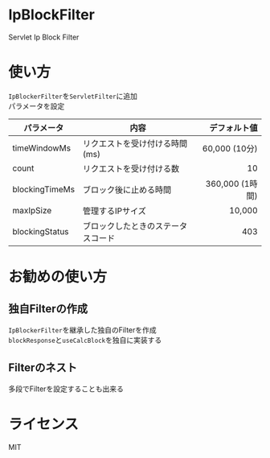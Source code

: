 # IpBlockFilter
Servlet Ip Block Filter 

# 使い方

`IpBlockerFilter`を`ServletFilter`に追加  
パラメータを設定  


| パラメータ     | 内容                        | デフォルト値  |
|--------------|-----------------------------|------------:|  
| timeWindowMs | リクエストを受け付ける時間(ms)  | 60,000 (10分) |  
| count        | リクエストを受け付ける数        |     10       |
| blockingTimeMs | ブロック後に止める時間       | 360,000 (1時間) |  
| maxIpSize    | 管理するIPサイズ              |  10,000        |
| blockingStatus | ブロックしたときのステータスコード |  403   |

# お勧めの使い方

## 独自Filterの作成

`IpBlockerFilter`を継承した独自のFilterを作成  
`blockResponse`と`useCalcBlock`を独自に実装する  

## Filterのネスト

多段でFilterを設定することも出来る

# ライセンス

MIT
